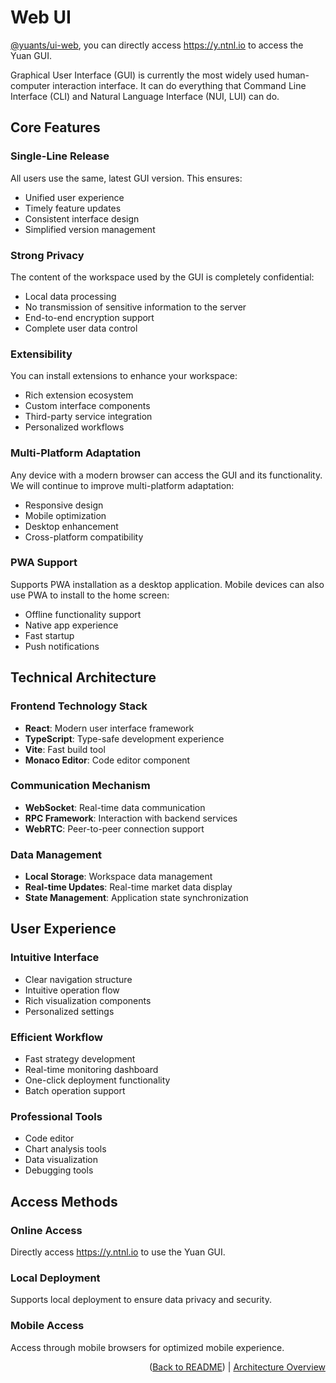 # Web UI

[@yuants/ui-web](./packages/@yuants-ui-web.md), you can directly access https://y.ntnl.io to access the Yuan GUI.

Graphical User Interface (GUI) is currently the most widely used human-computer interaction interface. It can do everything that Command Line Interface (CLI) and Natural Language Interface (NUI, LUI) can do.

## Core Features

### Single-Line Release

All users use the same, latest GUI version. This ensures:

- Unified user experience
- Timely feature updates
- Consistent interface design
- Simplified version management

### Strong Privacy

The content of the workspace used by the GUI is completely confidential:

- Local data processing
- No transmission of sensitive information to the server
- End-to-end encryption support
- Complete user data control

### Extensibility

You can install extensions to enhance your workspace:

- Rich extension ecosystem
- Custom interface components
- Third-party service integration
- Personalized workflows

### Multi-Platform Adaptation

Any device with a modern browser can access the GUI and its functionality. We will continue to improve multi-platform adaptation:

- Responsive design
- Mobile optimization
- Desktop enhancement
- Cross-platform compatibility

### PWA Support

Supports PWA installation as a desktop application. Mobile devices can also use PWA to install to the home screen:

- Offline functionality support
- Native app experience
- Fast startup
- Push notifications

## Technical Architecture

### Frontend Technology Stack

- **React**: Modern user interface framework
- **TypeScript**: Type-safe development experience
- **Vite**: Fast build tool
- **Monaco Editor**: Code editor component

### Communication Mechanism

- **WebSocket**: Real-time data communication
- **RPC Framework**: Interaction with backend services
- **WebRTC**: Peer-to-peer connection support

### Data Management

- **Local Storage**: Workspace data management
- **Real-time Updates**: Real-time market data display
- **State Management**: Application state synchronization

## User Experience

### Intuitive Interface

- Clear navigation structure
- Intuitive operation flow
- Rich visualization components
- Personalized settings

### Efficient Workflow

- Fast strategy development
- Real-time monitoring dashboard
- One-click deployment functionality
- Batch operation support

### Professional Tools

- Code editor
- Chart analysis tools
- Data visualization
- Debugging tools

## Access Methods

### Online Access

Directly access https://y.ntnl.io to use the Yuan GUI.

### Local Deployment

Supports local deployment to ensure data privacy and security.

### Mobile Access

Access through mobile browsers for optimized mobile experience.

<p align="right">(<a href="../../README.md">Back to README</a>) | <a href="architecture-overview.md">Architecture Overview</a></p>
